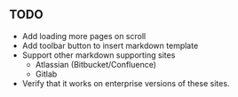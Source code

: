 ## TODO
* Add loading more pages on scroll
* Add toolbar button to insert markdown template
* Support other markdown supporting sites
  * Atlassian (Bitbucket/Confluence)
  * Gitlab
* Verify that it works on enterprise versions of these sites.
